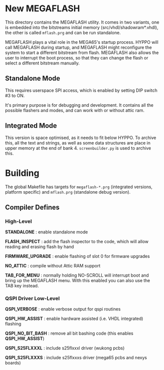 
# New MEGAFLASH

This directory contains the MEGAFLASH utility. It comes in two variants, one is embedded
into the bitstreams initial memory (src/vhdl/shadowram*.vhdl), the other is called
`mflash.prg` and can be run standalone.

MEGAFLASH plays a vital role in the MEGA65's startup process. HYPPO will call MEGAFLASH
during startup, and MEGAFLASH might reconfigure the system to start a different bitstream
from flash. MEGAFLASH also allows the user to interrupt the boot process, so that they
can change the flash or select a different bitstream manually.

## Standalone Mode

This requires userspace SPI access, which is enabled by setting DIP switch #3 to ON.

It's primary purpose is for debugging and development. It contains all the possible
flashers and modes, and can work with or without attic ram.

## Integrated Mode

This version is space optimised, as it needs to fit below HYPPO. To archive this, all
the text and strings, as well as some data structures are place in upper memory at the
end of bank 4. `screenbuilder.py` is used to archive this.

# Building

The global Makefile has targets for `megaflash-*.prg` (integrated versions, platform
specific) and `mflash.prg` (standalone debug version).

## Compiler Defines

### High-Level

**STANDALONE**
: enable standalone mode

**FLASH_INSPECT**
: add the flash inspector to the code, which will allow reading and erasing flash by hand

**FIRMWARE_UPGRADE**
: enable flashing of slot 0 for firmware upgrades

**NO_ATTIC**
: compile without Attic RAM support

**TAB_FOR_MENU**
: normally holding NO-SCROLL will interrupt boot and bring up the MEGAFLASH menu. With
this enabled you can also use the TAB key instead.

### QSPI Driver Low-Level

**QSPI_VERBOSE**
: enable verbose output for qspi routines

**QSPI_HW_ASSIST**
: enable hardware assisted (i.e. VHDL integrated) flashing

**QSPI_NO_BIT_BASH**
: remove all bit bashing code (this enables **QSPI_HW_ASSIST**)

**QSPI_S25FLXXXL**
: include s25flxxxl driver (wukong pcbs)

**QSPI_S25FLXXXS**
: include s25flxxxs driver (mega65 pcbs and nexys boards)
